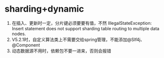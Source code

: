 # sharding+dynamic

1. 在插入、更新时一定，分片键必须要要有值，不然
   IllegalStateException: Insert statement does not support sharding table routing to multiple data nodes.
2. V5.2.1时，自定义算法类上不需要交给spring管理，不能添加@Slf4j、@Component
3. 动态数据源不用时，依赖包不要一进来，否则会报错


